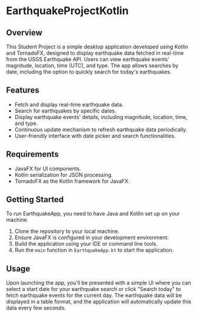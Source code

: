 # EarthquakeProjectKotlin

## Overview
This Student Project is a simple desktop application developed using Kotlin and TornadoFX, designed to display earthquake data fetched in real-time from the USGS Earthquake API. Users can view earthquake events' magnitude, location, time (UTC), and type. The app allows searches by date, including the option to quickly search for today's earthquakes.

## Features
- Fetch and display real-time earthquake data.
- Search for earthquakes by specific dates.
- Display earthquake events' details, including magnitude, location, time, and type.
- Continuous update mechanism to refresh earthquake data periodically.
- User-friendly interface with date picker and search functionalities.

## Requirements
- JavaFX for UI components.
- Kotlin serialization for JSON processing.
- TornadoFX as the Kotlin framework for JavaFX.

## Getting Started
To run EarthquakeApp, you need to have Java and Kotlin set up on your machine.

1. Clone the repository to your local machine.
2. Ensure JavaFX is configured in your development environment.
3. Build the application using your IDE or command line tools.
4. Run the `main` function in `EarthquakeApp.kt` to start the application.

## Usage
Upon launching the app, you'll be presented with a simple UI where you can select a start date for your earthquake search or click "Search today" to fetch earthquake events for the current day. The earthquake data will be displayed in a table format, and the application will automatically update this data every few seconds.
